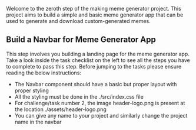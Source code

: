 Welcome to the zeroth step of the making meme generator project. This project aims to build a simple and basic meme generator app that can be used to generate and download custom-generated memes.

## Build a Navbar for Meme Generator App 

This step involves you building a landing page for the meme generator app. Take a look inside the task checklist on the left to see all the steps you have to complete to pass this step. Before jumping to the tasks please ensure reading the below instructions:

- The Navbar component should have a basic but proper layout with proper styling
- All the styling must be done in the ./src/index.css file
- For challenge/task number 2, the image header-logo.png is present at the location ./assets/header-logo.png
- You can give any name to your project and similarly change the project name in the navbar
